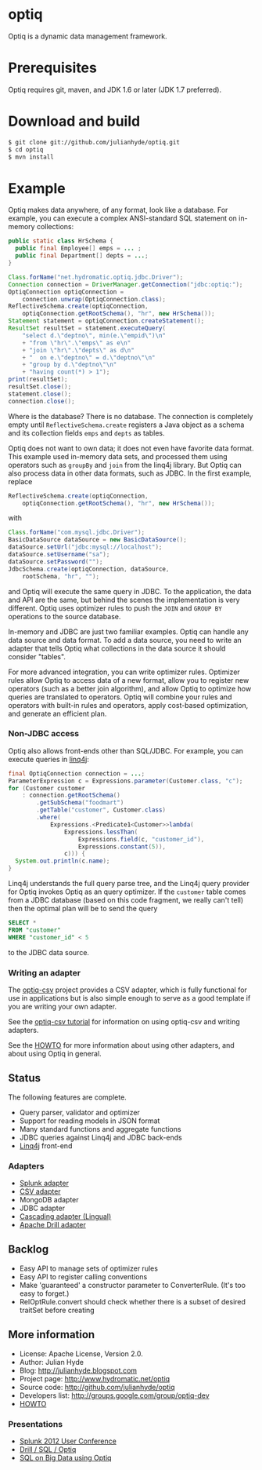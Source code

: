 optiq
=====

Optiq is a dynamic data management framework.

Prerequisites
=============

Optiq requires git, maven, and JDK 1.6 or later (JDK 1.7 preferred).

Download and build
==================

```bash
$ git clone git://github.com/julianhyde/optiq.git
$ cd optiq
$ mvn install
```

Example
=======

Optiq makes data anywhere, of any format, look like a database. For
example, you can execute a complex ANSI-standard SQL statement on
in-memory collections:

```java
public static class HrSchema {
  public final Employee[] emps = ... ;
  public final Department[] depts = ...;
}

Class.forName("net.hydromatic.optiq.jdbc.Driver");
Connection connection = DriverManager.getConnection("jdbc:optiq:");
OptiqConnection optiqConnection =
    connection.unwrap(OptiqConnection.class);
ReflectiveSchema.create(optiqConnection,
    optiqConnection.getRootSchema(), "hr", new HrSchema());
Statement statement = optiqConnection.createStatement();
ResultSet resultSet = statement.executeQuery(
    "select d.\"deptno\", min(e.\"empid\")\n"
    + "from \"hr\".\"emps\" as e\n"
    + "join \"hr\".\"depts\" as d\n"
    + "  on e.\"deptno\" = d.\"deptno\"\n"
    + "group by d.\"deptno\"\n"
    + "having count(*) > 1");
print(resultSet);
resultSet.close();
statement.close();
connection.close();
```

Where is the database? There is no database. The connection is
completely empty until <code>ReflectiveSchema.create</code> registers
a Java object as a schema and its collection fields <code>emps</code>
and <code>depts</code> as tables.

Optiq does not want to own data; it does not even have favorite data
format. This example used in-memory data sets, and processed them
using operators such as <code>groupBy</code> and <code>join</code>
from the linq4j
library. But Optiq can also process data in other data formats, such
as JDBC. In the first example, replace

```java
ReflectiveSchema.create(optiqConnection,
    optiqConnection.getRootSchema(), "hr", new HrSchema());
```

with

```java
Class.forName("com.mysql.jdbc.Driver");
BasicDataSource dataSource = new BasicDataSource();
dataSource.setUrl("jdbc:mysql://localhost");
dataSource.setUsername("sa");
dataSource.setPassword("");
JdbcSchema.create(optiqConnection, dataSource,
    rootSchema, "hr", "");
```

and Optiq will execute the same query in JDBC. To the application, the
data and API are the same, but behind the scenes the implementation is
very different. Optiq uses optimizer rules
to push the <code>JOIN</code> and <code>GROUP BY</code> operations to
the source database.

In-memory and JDBC are just two familiar examples. Optiq can handle
any data source and data format. To add a data source, you need to
write an adapter that tells Optiq
what collections in the data source it should consider "tables".

For more advanced integration, you can write optimizer
rules. Optimizer rules allow Optiq to access data of a new format,
allow you to register new operators (such as a better join algorithm),
and allow Optiq to optimize how queries are translated to
operators. Optiq will combine your rules and operators with built-in
rules and operators, apply cost-based optimization, and generate an
efficient plan.

### Non-JDBC access

Optiq also allows front-ends other than SQL/JDBC. For example, you can
execute queries in <a href="https://github.com/julianhyde/linq4j">linq4j</a>:

```java
final OptiqConnection connection = ...;
ParameterExpression c = Expressions.parameter(Customer.class, "c");
for (Customer customer
    : connection.getRootSchema()
        .getSubSchema("foodmart")
        .getTable("customer", Customer.class)
        .where(
            Expressions.<Predicate1<Customer>>lambda(
                Expressions.lessThan(
                    Expressions.field(c, "customer_id"),
                    Expressions.constant(5)),
                c))) {
  System.out.println(c.name);
}
```

Linq4j understands the full query parse tree, and the Linq4j query
provider for Optiq invokes Optiq as an query optimizer. If the
<code>customer</code> table comes from a JDBC database (based on
this code fragment, we really can't tell) then the optimal plan
will be to send the query

```SQL
SELECT *
FROM "customer"
WHERE "customer_id" < 5
```

to the JDBC data source.

### Writing an adapter

The <a href="https://github.com/julianhyde/optiq-csv">optiq-csv</a>
project provides a CSV adapter, which is fully functional for use in applications
but is also simple enough to serve as a good template if you are writing
your own adapter.

See the <a href="https://github.com/julianhyde/optiq-csv/blob/master/TUTORIAL.md">optiq-csv tutorial</a>
for information on using optiq-csv and writing adapters.

See the <a href="HOWTO.md">HOWTO</a> for more information about using other
adapters, and about using Optiq in general.

## Status

The following features are complete.

* Query parser, validator and optimizer
* Support for reading models in JSON format
* Many standard functions and aggregate functions
* JDBC queries against Linq4j and JDBC back-ends
* <a href="https://github.com/julianhyde/linq4j">Linq4j</a> front-end

### Adapters

* <a href="https://github.com/julianhyde/optiq-splunk">Splunk adapter</a>
* <a href="https://github.com/julianhyde/optiq-csv">CSV adapter</a>
* MongoDB adapter
* JDBC adapter
* <a href="https://github.com/Cascading/lingual">Cascading adapter (Lingual)</a>
* <a href="https://github.com/apache/incubator-drill">Apache Drill adapter</a>

## Backlog

* Easy API to manage sets of optimizer rules
* Easy API to register calling conventions
* Make 'guaranteed' a constructor parameter to ConverterRule. (It's
  too easy to forget.)
* RelOptRule.convert should check whether there is a subset of desired
  traitSet before creating

## More information

* License: Apache License, Version 2.0.
* Author: Julian Hyde
* Blog: http://julianhyde.blogspot.com
* Project page: http://www.hydromatic.net/optiq
* Source code: http://github.com/julianhyde/optiq
* Developers list: http://groups.google.com/group/optiq-dev
* <a href="HOWTO.md">HOWTO</a>

### Presentations

* <a href="http://www.slideshare.net/julianhyde/how-to-integrate-splunk-with-any-data-solution">Splunk 2012 User Conference</a>
* <a href="https://github.com/julianhyde/share/blob/master/slides/optiq-drill-user-group-2013.pdf?raw=true">Drill / SQL / Optiq</a>
* <a href="https://github.com/julianhyde/share/blob/master/slides/optiq-richrelevance-2013.pdf?raw=true">SQL on Big Data using Optiq</a>
